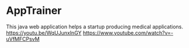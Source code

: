 # AppTrainer
This java web application helps a startup producing medical applications. 
https://youtu.be/WqUJunxlnGY 
https://www.youtube.com/watch?v=-uVfMFCPsvM
